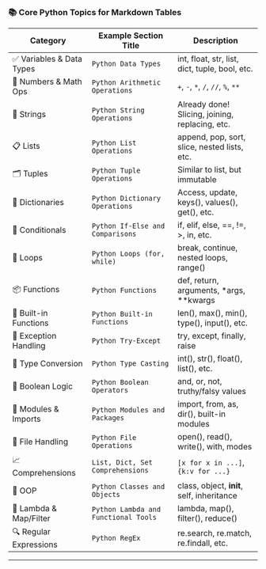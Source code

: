 ### 📚 **Core Python Topics for Markdown Tables**

| Category                 | Example Section Title                | Description                                     |
| ------------------------ | ------------------------------------ | ----------------------------------------------- |
| ✅ Variables & Data Types | `Python Data Types`                  | int, float, str, list, dict, tuple, bool, etc.  |
| 🔢 Numbers & Math Ops    | `Python Arithmetic Operations`       | `+`, `-`, `*`, `/`, `//`, `%`, `**`             |
| 🧵 Strings               | `Python String Operations`           | Already done! Slicing, joining, replacing, etc. |
| 📋 Lists                 | `Python List Operations`             | append, pop, sort, slice, nested lists, etc.    |
| 🗂 Tuples                | `Python Tuple Operations`            | Similar to list, but immutable                  |
| 📘 Dictionaries          | `Python Dictionary Operations`       | Access, update, keys(), values(), get(), etc.   |
| 🚦 Conditionals          | `Python If-Else and Comparisons`     | if, elif, else, ==, !=, >, in, etc.             |
| 🔁 Loops                 | `Python Loops (for, while)`          | break, continue, nested loops, range()          |
| 📦 Functions             | `Python Functions`                   | def, return, arguments, \*args, \*\*kwargs      |
| 🧰 Built-in Functions    | `Python Built-in Functions`          | len(), max(), min(), type(), input(), etc.      |
| 🧹 Exception Handling    | `Python Try-Except`                  | try, except, finally, raise                     |
| 🧮 Type Conversion       | `Python Type Casting`                | int(), str(), float(), list(), etc.             |
| 🧪 Boolean Logic         | `Python Boolean Operators`           | and, or, not, truthy/falsy values               |
| 🧱 Modules & Imports     | `Python Modules and Packages`        | import, from, as, dir(), built-in modules       |
| 📂 File Handling         | `Python File Operations`             | open(), read(), write(), with, modes            |
| 📈 Comprehensions        | `List, Dict, Set Comprehensions`     | `[x for x in ...]`, `{k:v for ...}`             |
| 🧬 OOP                   | `Python Classes and Objects`         | class, object, **init**, self, inheritance      |
| 🧪 Lambda & Map/Filter   | `Python Lambda and Functional Tools` | lambda, map(), filter(), reduce()               |
| 🔍 Regular Expressions   | `Python RegEx`                       | re.search, re.match, re.findall, etc.           |

---
